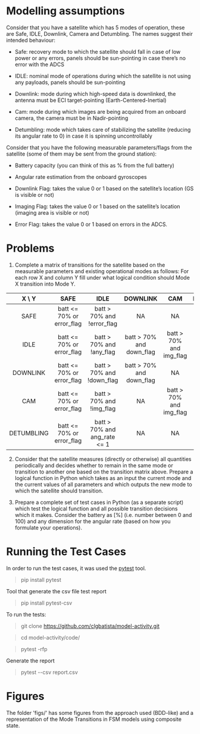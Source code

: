 # Modelling assumptions

Consider that you have a satellite which has 5 modes of operation, these are Safe, IDLE, Downlink, Camera and Detumbling. The names suggest their intended behaviour:

- Safe: recovery mode to which the satellite should fall in case of low power or any errors, panels should be sun-pointing in case there’s no error with the ADCS

- IDLE: nominal mode of operations during which the satellite is not using any payloads, panels should be sun-pointing

- Downlink: mode during which high-speed data is downlinked, the antenna must be ECI target-pointing (Earth-Centered-Inertial)

- Cam: mode during which images are being acquired from an onboard camera, the camera must be in Nadir-pointing

- Detumbling: mode which takes care of stabilizing the satellite (reducing its angular rate to 0) in case it is spinning uncontrollably
 
Consider that you have the following measurable parameters/flags from the satellite (some of them may be sent from the ground station):

- Battery capacity (you can think of this as % from the full battery)

- Angular rate estimation from the onboard gyroscopes

- Downlink Flag: takes the value 0 or 1 based on the satellite’s location (GS is visible or not)

- Imaging Flag: takes the value 0 or 1 based on the satellite’s location (imaging area is visible or not)

- Error Flag: takes the value 0 or 1 based on errors in the ADCS.

# Problems

1. Complete a matrix of transitions for the satellite based on the measurable parameters and existing operational modes as follows: For each row X and column Y fill under what logical condition should Mode X transition into Mode Y.

|   X \ Y  |SAFE                     |IDLE                        |DOWNLINK                   |CAM                       |DETUMBLING                  |
|:--------:|:-----------------------:|:-------------------------: |:-------------------------:|:------------------------:|:--------------------------:|
|SAFE      |batt <= 70% or error_flag|batt > 70% and !error_flag  |NA                         |NA                        |NA                          |
|IDLE      |batt <= 70% or error_flag|batt > 70% and !any_flag    |batt > 70% and down_flag   |batt > 70% and img_flag   |batt > 70% and ang_rate > 1 |
|DOWNLINK  |batt <= 70% or error_flag|batt > 70% and !down_flag   |batt > 70% and down_flag   |NA                        |NA                          |
|CAM       |batt <= 70% or error_flag|batt > 70% and !img_flag    |NA                         |batt > 70% and img_flag  |NA                          |
|DETUMBLING|batt <= 70% or error_flag|batt > 70% and ang_rate <= 1|NA                         |NA                        |batt > 70% and ang_rate > 1 |

2. Consider that the satellite measures (directly or otherwise) all quantities periodically and decides whether to remain in the same mode or transition to another one based on the transition matrix above. Prepare a logical function in Python which takes as an input the current mode and the current values of all parameters and which outputs the new mode to which the satellite should transition.

3. Prepare a complete set of test cases in Python (as a separate script) which test the logical function and all possible transition decisions which it makes. Consider the battery as [%] (i.e. number between 0 and 100) and any dimension for the angular rate (based on how you formulate your operations).

# Running the Test Cases

In order to run the test cases, it was used the [pytest](https://docs.pytest.org/en/6.2.x/) tool.

> pip install pytest

Tool that generate the csv file test report

>  pip install pytest-csv

To run the tests:

> git clone https://github.com/clgbatista/model-activity.git

> cd model-activity/code/

> pytest -rfp

Generate the report

> pytest --csv report.csv

# Figures

The folder 'figs/' has some figures from the approach used (BDD-like) and a representation of the Mode Transitions in FSM models using composite state.

